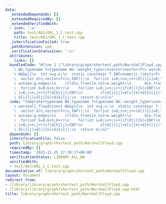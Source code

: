 ```yaml
---
data:
  _extendedDependsOn: []
  _extendedRequiredBy: []
  _extendedVerifiedWith:
  - icon: ':x:'
    path: test/AOJ/GRL_1_C.test.cpp
    title: test/AOJ/GRL_1_C.test.cpp
  _isVerificationFailed: true
  _pathExtension: cpp
  _verificationStatusIcon: ':x:'
  attributes:
    links: []
  bundledCode: "#line 1 \"library/graph/shortest_path/WarshallFloyd.cpp\"\ntemplate<typename\
    \ WG,typename T=typename WG::weight_type>\nvector<vector<T>> warshall_floyd(const\
    \ WG&g){\n  int n=g.n;\n  static constexpr T INF=numeric_limits<T>::max()/2;\n\
    \  vector d(n,vector<T>(n,INF));\n  for(int i=0;i<n;i++)d[i][i]=0;\n  for(const\
    \ auto&e:g.edges)\n    if(d[e.from][e.to]>e.weight)\n      d[e.from][e.to]=e.weight;\n\
    \  for(int k=0;k<n;k++)\n    for(int i=0;i<n;i++)if(d[i][k]<INF)\n      for(int\
    \ j=0;j<n;j++)if(d[k][j]<INF)\n        if(d[i][j]>d[i][k]+d[k][j])\n         \
    \ d[i][j]=d[i][k]+d[k][j];\n  return d;\n}\n"
  code: "template<typename WG,typename T=typename WG::weight_type>\nvector<vector<T>>\
    \ warshall_floyd(const WG&g){\n  int n=g.n;\n  static constexpr T INF=numeric_limits<T>::max()/2;\n\
    \  vector d(n,vector<T>(n,INF));\n  for(int i=0;i<n;i++)d[i][i]=0;\n  for(const\
    \ auto&e:g.edges)\n    if(d[e.from][e.to]>e.weight)\n      d[e.from][e.to]=e.weight;\n\
    \  for(int k=0;k<n;k++)\n    for(int i=0;i<n;i++)if(d[i][k]<INF)\n      for(int\
    \ j=0;j<n;j++)if(d[k][j]<INF)\n        if(d[i][j]>d[i][k]+d[k][j])\n         \
    \ d[i][j]=d[i][k]+d[k][j];\n  return d;\n}"
  dependsOn: []
  isVerificationFile: false
  path: library/graph/shortest_path/WarshallFloyd.cpp
  requiredBy: []
  timestamp: '2023-11-25 17:38:17+09:00'
  verificationStatus: LIBRARY_ALL_WA
  verifiedWith:
  - test/AOJ/GRL_1_C.test.cpp
documentation_of: library/graph/shortest_path/WarshallFloyd.cpp
layout: document
redirect_from:
- /library/library/graph/shortest_path/WarshallFloyd.cpp
- /library/library/graph/shortest_path/WarshallFloyd.cpp.html
title: library/graph/shortest_path/WarshallFloyd.cpp
---
```

